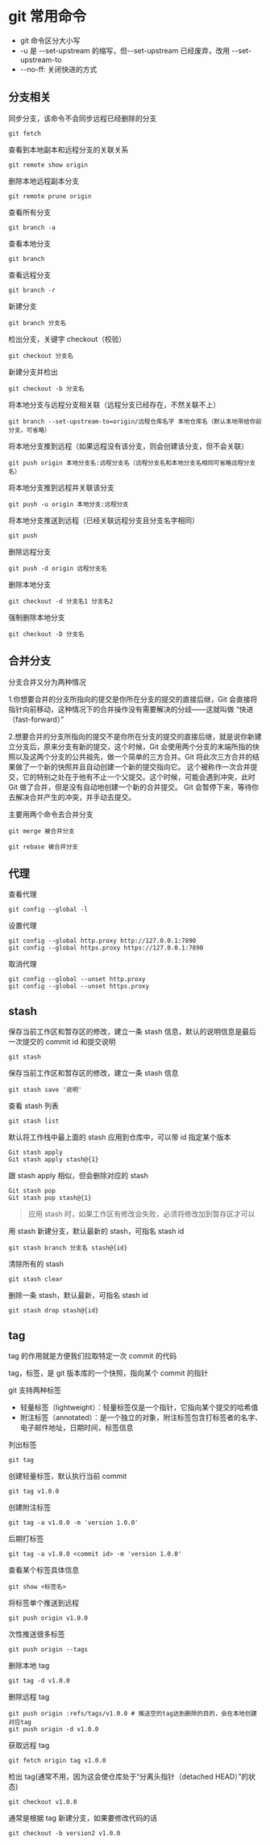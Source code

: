 # git 常用命令

- git 命令区分大小写
- -u 是 --set-upstream 的缩写，但--set-upstream 已经废弃，改用 --set-upstream-to
- --no-ff: 关闭快进的方式

## 分支相关

同步分支，该命令不会同步远程已经删除的分支

```shell
git fetch
```

查看到本地副本和远程分支的关联关系

```shell
git remote show origin
```

删除本地远程副本分支

```shell
git remote prune origin
```

查看所有分支

```shell
git branch -a
```

查看本地分支

```shell
git branch
```

查看远程分支

```shell
git branch -r
```

新建分支

```shell
git branch 分支名
```

检出分支，关键字 checkout（校验）

```shell
git checkout 分支名
```

新建分支并检出

```shell
git checkout -b 分支名
```

将本地分支与远程分支相关联（远程分支已经存在，不然关联不上）

```shell
git branch --set-upstream-to=origin/远程仓库名字 本地仓库名（默认本地带给你前分支，可省略）
```

将本地分支推到远程（如果远程没有该分支，则会创建该分支，但不会关联）

```shell
git push origin 本地分支名:远程分支名（远程分支名和本地分支名相同可省略远程分支名）
```

将本地分支推到远程并关联该分支

```shell
git push -u origin 本地分支:远程分支
```

将本地分支推送到远程（已经关联远程分支且分支名字相同）

```shell
git push
```

删除远程分支

```shell
git push -d origin 远程分支名
```

删除本地分支

```shell
git checkout -d 分支名1 分支名2
```

强制删除本地分支

```shell
git checkout -D 分支名
```

## 合并分支

分支合并又分为两种情况

1.你想要合并的分支所指向的提交是你所在分支的提交的直接后继，Git 会直接将指针向前移动，这种情况下的合并操作没有需要解决的分歧——这就叫做 “快进（fast-forward）”

2.想要合并的分支所指向的提交不是你所在分支的提交的直接后继，就是说你新建立分支后，原来分支有新的提交，这个时候，Git 会使用两个分支的末端所指的快照以及这两个分支的公共祖先，做一个简单的三方合并。Git 将此次三方合并的结果做了一个新的快照并且自动创建一个新的提交指向它。 这个被称作一次合并提交，它的特别之处在于他有不止一个父提交。这个时候，可能会遇到冲突，此时 Git 做了合并，但是没有自动地创建一个新的合并提交。 Git 会暂停下来，等待你去解决合并产生的冲突，并手动去提交。

主要用两个命令去合并分支

```shell
git merge 被合并分支
```

```shell
git rebase 被合并分支
```

## 代理

查看代理

```shell
git config --global -l
```

设置代理

```shell
git config --global http.proxy http://127.0.0.1:7890
git config --global https.proxy https://127.0.0.1:7890
```

取消代理

```shell
git config --global --unset http.proxy
git config --global --unset https.proxy
```

## stash

保存当前工作区和暂存区的修改，建立一条 stash 信息，默认的说明信息是最后一次提交的 commit id 和提交说明

```shell
git stash
```

保存当前工作区和暂存区的修改，建立一条 stash 信息

```shell
git stash save '说明'
```

查看 stash 列表

```shell
git stash list
```

默认将工作栈中最上面的 stash 应用到仓库中，可以带 id 指定某个版本

```shell
Git stash apply
Git stash apply stash@{1}
```

跟 stash apply 相似，但会删除对应的 stash

```shell
Git stash pop
Git stash pop stash@{1}
```

> 应用 stash 时，如果工作区有修改会失败，必须将修改加到暂存区才可以

用 stash 新建分支，默认最新的 stash，可指名 stash id

```shell
git stash branch 分支名 stash@{id}
```

清除所有的 stash

```shell
git stash clear
```

删除一条 stash，默认最新，可指名 stash id

```shell
git stash drop stash@{id}
```

## tag

tag 的作用就是方便我们拉取特定一次 commit 的代码

tag，标签，是 git 版本库的一个快照，指向某个 commit 的指针

git 支持两种标签

- 轻量标签（lightweight）：轻量标签仅是一个指针，它指向某个提交的哈希值
- 附注标签（annotated）：是一个独立的对象，附注标签包含打标签者的名字、电子邮件地址，日期时间，标签信息

列出标签

```shell
git tag
```

创建轻量标签，默认执行当前 commit

```shell
git tag v1.0.0
```

创建附注标签

```shell
git tag -a v1.0.0 -m 'version 1.0.0'
```

后期打标签

```shell
git tag -a v1.0.0 <commit id> -m 'version 1.0.0'
```

查看某个标签具体信息

```shell
git show <标签名>
```

将标签单个推送到远程

```shell
git push origin v1.0.0
```

次性推送很多标签

```shell
git push origin --tags
```

删除本地 tag

```shell
git tag -d v1.0.0
```

删除远程 tag

```shell
git push origin :refs/tags/v1.0.0 # 推送空的tag达到删除的目的，会在本地创建对应tag
git push origin -d v1.0.0
```

获取远程 tag

```shell
git fetch origin tag v1.0.0
```

检出 tag(通常不用，因为这会使仓库处于“分离头指针（detached HEAD）”的状态)

```shell
git checkout v1.0.0
```

通常是根据 tag 新建分支，如果要修改代码的话

```shell
git checkout -b version2 v1.0.0
```

